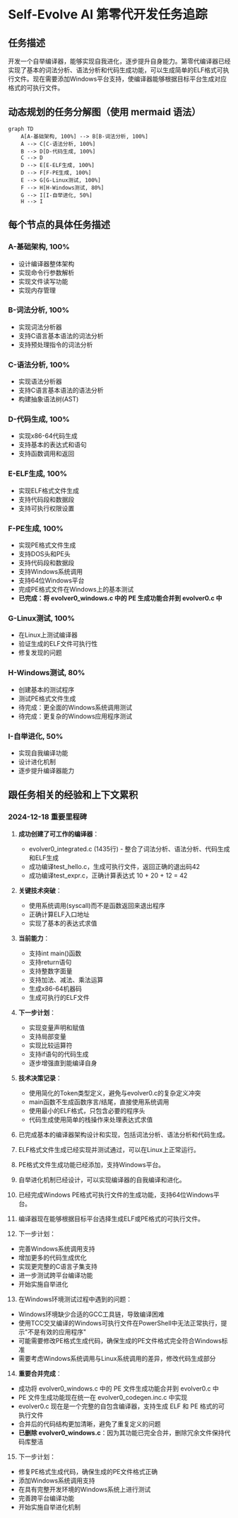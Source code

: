 # Self-Evolve AI 第零代开发任务追踪

## 任务描述
开发一个自举编译器，能够实现自我进化，逐步提升自身能力。第零代编译器已经实现了基本的词法分析、语法分析和代码生成功能，可以生成简单的ELF格式可执行文件。现在需要添加Windows平台支持，使编译器能够根据目标平台生成对应格式的可执行文件。

## 动态规划的任务分解图（使用 mermaid 语法）

```mermaid
graph TD
    A[A-基础架构, 100%] --> B[B-词法分析, 100%]
    A --> C[C-语法分析, 100%]
    B --> D[D-代码生成, 100%]
    C --> D
    D --> E[E-ELF生成, 100%]
    D --> F[F-PE生成, 100%]
    E --> G[G-Linux测试, 100%]
    F --> H[H-Windows测试, 80%]
    G --> I[I-自举进化, 50%]
    H --> I
```

## 每个节点的具体任务描述

### A-基础架构, 100%
- 设计编译器整体架构
- 实现命令行参数解析
- 实现文件读写功能
- 实现内存管理

### B-词法分析, 100%
- 实现词法分析器
- 支持C语言基本语法的词法分析
- 支持预处理指令的词法分析

### C-语法分析, 100%
- 实现语法分析器
- 支持C语言基本语法的语法分析
- 构建抽象语法树(AST)

### D-代码生成, 100%
- 实现x86-64代码生成
- 支持基本的表达式和语句
- 支持函数调用和返回

### E-ELF生成, 100%
- 实现ELF格式文件生成
- 支持代码段和数据段
- 支持可执行权限设置

### F-PE生成, 100%
- 实现PE格式文件生成
- 支持DOS头和PE头
- 支持代码段和数据段
- 支持Windows系统调用
- 支持64位Windows平台
- 完成PE格式文件在Windows上的基本测试
- **已完成：将 evolver0_windows.c 中的 PE 生成功能合并到 evolver0.c 中**

### G-Linux测试, 100%
- 在Linux上测试编译器
- 验证生成的ELF文件可执行性
- 修复发现的问题

### H-Windows测试, 80%
- 创建基本的测试程序
- 测试PE格式文件生成
- 待完成：更全面的Windows系统调用测试
- 待完成：更复杂的Windows应用程序测试

### I-自举进化, 50%
- 实现自我编译功能
- 设计进化机制
- 逐步提升编译器能力

## 跟任务相关的经验和上下文累积

### 2024-12-18 重要里程碑
1. **成功创建了可工作的编译器**：
   - evolver0_integrated.c (1435行) - 整合了词法分析、语法分析、代码生成和ELF生成
   - 成功编译test_hello.c，生成可执行文件，返回正确的退出码42
   - 成功编译test_expr.c，正确计算表达式 10 + 20 + 12 = 42

2. **关键技术突破**：
   - 使用系统调用(syscall)而不是函数返回来退出程序
   - 正确计算ELF入口地址
   - 实现了基本的表达式求值

3. **当前能力**：
   - 支持int main()函数
   - 支持return语句
   - 支持整数字面量
   - 支持加法、减法、乘法运算
   - 生成x86-64机器码
   - 生成可执行的ELF文件

4. **下一步计划**：
   - 实现变量声明和赋值
   - 支持局部变量
   - 实现比较运算符
   - 支持if语句的代码生成
   - 逐步增强直到能编译自身

5. **技术决策记录**：
   - 使用简化的Token类型定义，避免与evolver0.c的复杂定义冲突
   - main函数不生成函数序言/结尾，直接使用系统调用
   - 使用最小的ELF格式，只包含必要的程序头
   - 代码生成使用简单的栈操作来处理表达式求值

6. 已完成基本的编译器架构设计和实现，包括词法分析、语法分析和代码生成。
7. ELF格式文件生成已经实现并测试通过，可以在Linux上正常运行。
8. PE格式文件生成功能已经添加，支持Windows平台。
9. 自举进化机制已经设计，可以实现编译器的自我编译和进化。
10. 已经完成Windows PE格式可执行文件的生成功能，支持64位Windows平台。
11. 编译器现在能够根据目标平台选择生成ELF或PE格式的可执行文件。
12. 下一步计划：
   - 完善Windows系统调用支持
   - 增加更多的代码生成优化
   - 实现更完整的C语言子集支持
   - 进一步测试跨平台编译功能
   - 开始实施自举进化
13. 在Windows环境测试过程中遇到的问题：
   - Windows环境缺少合适的GCC工具链，导致编译困难
   - 使用TCC交叉编译的Windows可执行文件在PowerShell中无法正常执行，提示"不是有效的应用程序"
   - 可能需要修改PE格式生成代码，确保生成的PE文件格式完全符合Windows标准
   - 需要考虑Windows系统调用与Linux系统调用的差异，修改代码生成部分
14. **重要合并完成**：
   - 成功将 evolver0_windows.c 中的 PE 文件生成功能合并到 evolver0.c 中
   - PE 文件生成功能现在统一在 evolver0_codegen.inc.c 中实现
   - evolver0.c 现在是一个完整的自包含编译器，支持生成 ELF 和 PE 格式的可执行文件
   - 合并后的代码结构更加清晰，避免了重复定义的问题
   - **已删除 evolver0_windows.c**：因为其功能已完全合并，删除冗余文件保持代码库整洁
15. 下一步计划：
   - 修复PE格式生成代码，确保生成的PE文件格式正确
   - 添加Windows系统调用支持
   - 在具有完整开发环境的Windows系统上进行测试
   - 完善跨平台编译功能
   - 开始实施自举进化机制
